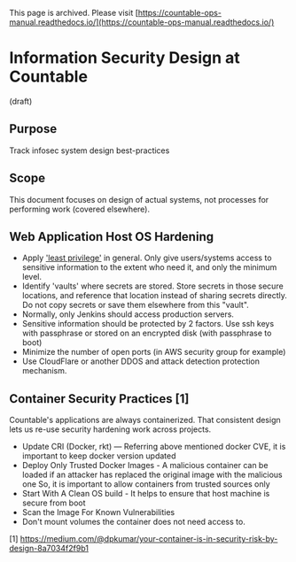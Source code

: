 This page is archived. Please visit [https://countable-ops-manual.readthedocs.io/](https://countable-ops-manual.readthedocs.io/)
# Information Security Design at Countable

(draft)

## Purpose

Track infosec system design best-practices

## Scope

This document focuses on design of actual systems, not processes for performing work (covered elsewhere).

## Web Application Host OS Hardening

  * Apply ['least privilege'](https://en.wikipedia.org/wiki/Principle_of_least_privilege) in general. Only give users/systems access to sensitive information to the extent who need it, and only the minimum level.
  * Identify 'vaults' where secrets are stored. Store secrets in those secure locations, and reference that location instead of sharing secrets directly. Do not copy secrets or save them elsewhere from this "vault".
  * Normally, only Jenkins should access production servers.
  * Sensitive information should be protected by 2 factors. Use ssh keys with passphrase or stored on an encrypted disk (with passphrase to boot)
  * Minimize the number of open ports (in AWS security group for example)
  * Use CloudFlare or another DDOS and attack detection protection mechanism.

## Container Security Practices [1]

Countable's applications are always containerized. That consistent design lets us re-use security hardening work across projects.

  * Update CRI (Docker, rkt) — Referring above mentioned docker CVE, it is important to keep docker version updated
  * Deploy Only Trusted Docker Images - A malicious container can be loaded if an attacker has replaced the original image with the malicious one So, it is important to allow containers from trusted sources only
  * Start With A Clean OS build - It helps to ensure that host machine is secure from boot
  * Scan the Image For Known Vulnerabilities
  * Don't mount volumes the container does not need access to.

[1] https://medium.com/@dpkumar/your-container-is-in-security-risk-by-design-8a7034f2f9b1
